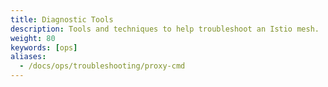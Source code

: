 ```yaml
---
title: Diagnostic Tools
description: Tools and techniques to help troubleshoot an Istio mesh.
weight: 80
keywords: [ops]
aliases:
  - /docs/ops/troubleshooting/proxy-cmd
---
```


